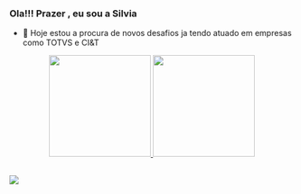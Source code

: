 ### Ola!!! Prazer , eu sou a Silvia


- 🔭 Hoje estou a procura de novos desafios ja tendo atuado em empresas como TOTVS e CI&T
<div align="center">
  <a href="https://github.com/SilviaLTeixeira">
  <img height="180em" src="https://github-readme-stats.vercel.app/api?username=SilviaLTeixeira&show_icons=true&theme=dracula&include_all_commits=true&count_private=true"/>
  <img height="180em" src="https://github-readme-stats.vercel.app/api/top-langs/?username=SilviaLTeixeira&layout=compact&langs_count=7&theme=dracula"/>
</div>
  
 ##
 <a href="https://www.linkedin.com/in/silvialuiza/" target="_blank"><img src="https://img.shields.io/badge/-LinkedIn-%230077B5?style=for-the-badge&logo=linkedin&logoColor=white" target="_blank"></a> 

